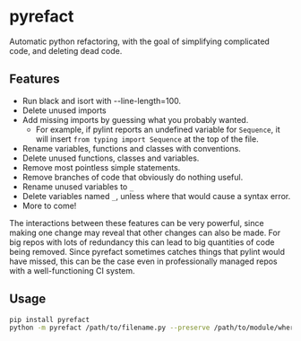 # pyrefact
Automatic python refactoring, with the goal of simplifying complicated code, and deleting dead code.

## Features

* Run black and isort with --line-length=100.
* Delete unused imports
* Add missing imports by guessing what you probably wanted.
  * For example, if pylint reports an undefined variable for `Sequence`, it will insert `from typing import Sequence` at the top of the file.
* Rename variables, functions and classes with conventions.
* Delete unused functions, classes and variables.
* Remove most pointless simple statements.
* Remove branches of code that obviously do nothing useful.
* Rename unused variables to `_`
* Delete variables named `_`, unless where that would cause a syntax error.
* More to come!

The interactions between these features can be very powerful, since making one change may reveal that other changes can also be made. For big repos with lots of redundancy this can lead to big quantities of code being removed. Since pyrefact sometimes catches things that pylint would have missed, this can be the case even in professionally managed repos with a well-functioning CI system.

## Usage

```bash
pip install pyrefact
python -m pyrefact /path/to/filename.py --preserve /path/to/module/where/filename/is/used
```
